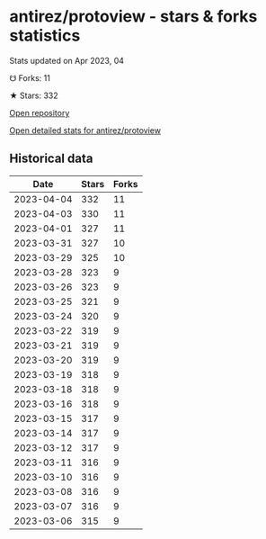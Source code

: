 # antirez/protoview - stars & forks statistics

Stats updated on Apr 2023, 04

☋ Forks: 11

★ Stars: 332

[Open repository](https://github.com/antirez/protoview)

[Open detailed stats for antirez/protoview](https://reviewgithub.com/rep/antirez/protoview)

## Historical data
| Date | Stars | Forks |
|------|-------|-------|
| 2023-04-04 | 332 | 11 | 
| 2023-04-03 | 330 | 11 | 
| 2023-04-01 | 327 | 11 | 
| 2023-03-31 | 327 | 10 | 
| 2023-03-29 | 325 | 10 | 
| 2023-03-28 | 323 | 9 | 
| 2023-03-26 | 323 | 9 | 
| 2023-03-25 | 321 | 9 | 
| 2023-03-24 | 320 | 9 | 
| 2023-03-22 | 319 | 9 | 
| 2023-03-21 | 319 | 9 | 
| 2023-03-20 | 319 | 9 | 
| 2023-03-19 | 318 | 9 | 
| 2023-03-18 | 318 | 9 | 
| 2023-03-16 | 318 | 9 | 
| 2023-03-15 | 317 | 9 | 
| 2023-03-14 | 317 | 9 | 
| 2023-03-12 | 317 | 9 | 
| 2023-03-11 | 316 | 9 | 
| 2023-03-10 | 316 | 9 | 
| 2023-03-08 | 316 | 9 | 
| 2023-03-07 | 316 | 9 | 
| 2023-03-06 | 315 | 9 | 

